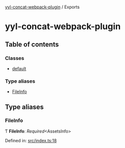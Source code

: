 [yyl-concat-webpack-plugin](README.md) / Exports

# yyl-concat-webpack-plugin

## Table of contents

### Classes

- [default](classes/default.md)

### Type aliases

- [FileInfo](modules.md#fileinfo)

## Type aliases

### FileInfo

Ƭ **FileInfo**: *Required*<AssetsInfo\>

Defined in: [src/index.ts:18](https://github.com/jackness1208/yyl-concat-webpack-plugin/blob/31c2b6f/src/index.ts#L18)

